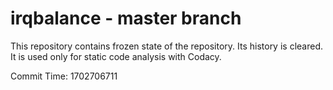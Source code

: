 # irqbalance - master branch

This repository contains frozen state of the repository.
Its history is cleared. It is used only for static code
analysis with Codacy.

Commit Time: 1702706711